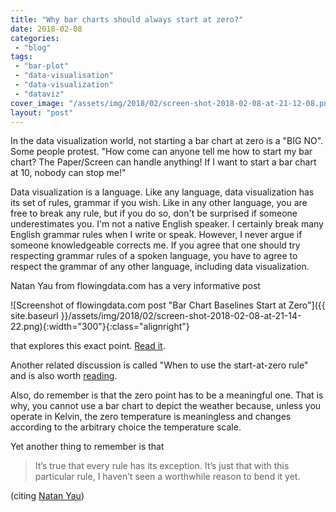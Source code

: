 ```yaml
---
title: "Why bar charts should always start at zero?"
date: 2018-02-08
categories: 
 - "blog"
tags: 
 - "bar-plot"
 - "data-visualisation"
 - "data-visualization"
 - "dataviz"
cover_image: "/assets/img/2018/02/screen-shot-2018-02-08-at-21-12-08.png"
layout: "post"
---
```


In the data visualization world, not starting a bar chart at zero is a "BIG NO". Some people protest. "How come can anyone tell me how to start my bar chart? The Paper/Screen can handle anything! If I want to start a bar chart at 10, nobody can stop me!"

Data visualization is a language. Like any language, data visualization has its set of rules,  grammar if you wish. Like in any other language, you are free to break any rule, but if you do so, don't be surprised if someone underestimates you. I'm not a native English speaker. I certainly break many English grammar rules when I write or speak. However, I never argue if someone knowledgeable corrects me. If you agree that one should try respecting grammar rules of a spoken language, you have to agree to respect the grammar of any other language, including data visualization.

Natan Yau from flowingdata.com has a very informative post

![Screenshot of flowingdata.com post "Bar Chart Baselines Start at Zero"]({{ site.baseurl }}/assets/img/2018/02/screen-shot-2018-02-08-at-21-14-22.png){:width="300"}{:class="alignright"}

that explores this exact point. [Read it](https://flowingdata.com/2015/08/31/bar-chart-baselines-start-at-zero/).

Another related discussion is called "When to use the start-at-zero rule" and is also worth [reading](http://junkcharts.typepad.com/junk_charts/2014/04/when-to-use-the-start-at-zero-rule-.html).

Also, do remember is that the zero point has to be a meaningful one. That is why, you cannot use a bar chart to depict the weather because, unless you operate in Kelvin, the zero temperature is meaningless and changes according to the arbitrary choice the temperature scale.

Yet another thing to remember is that

> It’s true that every rule has its exception. It’s just that with this particular rule, I haven’t seen a worthwhile reason to bend it yet.


(citing [Natan Yau](https://flowingdata.com/2015/08/31/bar-chart-baselines-start-at-zero/))
